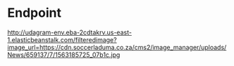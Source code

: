 # Endpoint

http://udagram-env.eba-2cdtakrv.us-east-1.elasticbeanstalk.com/filteredimage?image_url=https://cdn.soccerladuma.co.za/cms2/image_manager/uploads/News/659137/7/1563185725_07b1c.jpg
